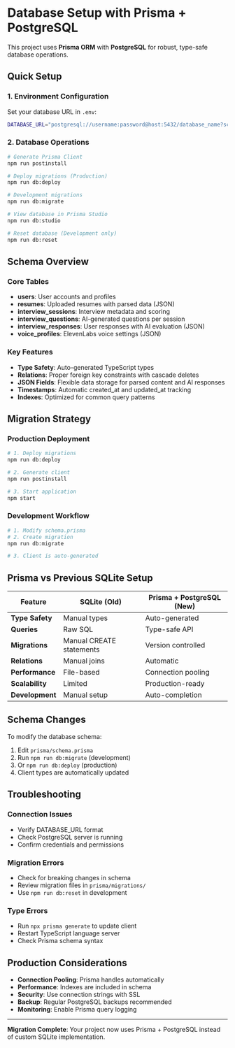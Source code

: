 # Database Setup with Prisma + PostgreSQL

This project uses **Prisma ORM** with **PostgreSQL** for robust, type-safe database operations.

## Quick Setup

### 1. Environment Configuration

Set your database URL in `.env`:

```bash
DATABASE_URL="postgresql://username:password@host:5432/database_name?schema=public"
```

### 2. Database Operations

```bash
# Generate Prisma Client
npm run postinstall

# Deploy migrations (Production)
npm run db:deploy

# Development migrations
npm run db:migrate

# View database in Prisma Studio
npm run db:studio

# Reset database (Development only)
npm run db:reset
```

## Schema Overview

### Core Tables

- **users**: User accounts and profiles
- **resumes**: Uploaded resumes with parsed data (JSON)
- **interview_sessions**: Interview metadata and scoring
- **interview_questions**: AI-generated questions per session
- **interview_responses**: User responses with AI evaluation (JSON)
- **voice_profiles**: ElevenLabs voice settings (JSON)

### Key Features

- **Type Safety**: Auto-generated TypeScript types
- **Relations**: Proper foreign key constraints with cascade deletes
- **JSON Fields**: Flexible data storage for parsed content and AI responses
- **Timestamps**: Automatic created_at and updated_at tracking
- **Indexes**: Optimized for common query patterns

## Migration Strategy

### Production Deployment

```bash
# 1. Deploy migrations
npm run db:deploy

# 2. Generate client
npm run postinstall

# 3. Start application
npm start
```

### Development Workflow

```bash
# 1. Modify schema.prisma
# 2. Create migration
npm run db:migrate

# 3. Client is auto-generated
```

## Prisma vs Previous SQLite Setup

| Feature | SQLite (Old) | Prisma + PostgreSQL (New) |
|---------|--------------|----------------------------|
| **Type Safety** | Manual types | Auto-generated |
| **Queries** | Raw SQL | Type-safe API |
| **Migrations** | Manual CREATE statements | Version controlled |
| **Relations** | Manual joins | Automatic |
| **Performance** | File-based | Connection pooling |
| **Scalability** | Limited | Production-ready |
| **Development** | Manual setup | Auto-completion |

## Schema Changes

To modify the database schema:

1. Edit `prisma/schema.prisma`
2. Run `npm run db:migrate` (development)
3. Or `npm run db:deploy` (production)
4. Client types are automatically updated

## Troubleshooting

### Connection Issues
- Verify DATABASE_URL format
- Check PostgreSQL server is running
- Confirm credentials and permissions

### Migration Errors
- Check for breaking changes in schema
- Review migration files in `prisma/migrations/`
- Use `npm run db:reset` in development

### Type Errors
- Run `npx prisma generate` to update client
- Restart TypeScript language server
- Check Prisma schema syntax

## Production Considerations

- **Connection Pooling**: Prisma handles automatically
- **Performance**: Indexes are included in schema
- **Security**: Use connection strings with SSL
- **Backup**: Regular PostgreSQL backups recommended
- **Monitoring**: Enable Prisma query logging

---

**Migration Complete**: Your project now uses Prisma + PostgreSQL instead of custom SQLite implementation.